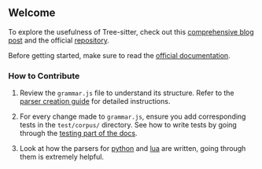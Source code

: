 ## Welcome

To explore the usefulness of Tree-sitter, check out this [comprehensive blog post](https://derek.stride.host/posts/comprehensive-introduction-to-tree-sitter) and the official [repository](https://github.com/tree-sitter/tree-sitter).

Before getting started, make sure to read the [official documentation](https://tree-sitter.github.io/tree-sitter/).

### How to Contribute

1. Review the `grammar.js` file to understand its structure. Refer to the [parser creation guide](https://tree-sitter.github.io/tree-sitter/creating-parsers) for detailed instructions.

2. For every change made to `grammar.js`, ensure you add corresponding tests in the `test/corpus/` directory. See how to write tests by going through the [testing part of the docs](https://tree-sitter.github.io/tree-sitter/creating-parsers#command-test).

3. Look at how the parsers for [python](https://github.com/tree-sitter/tree-sitter-python) and [lua](https://github.com/tjdevries/tree-sitter-lua/blob/master/grammar.js) are written, going through them is extremely helpful.
